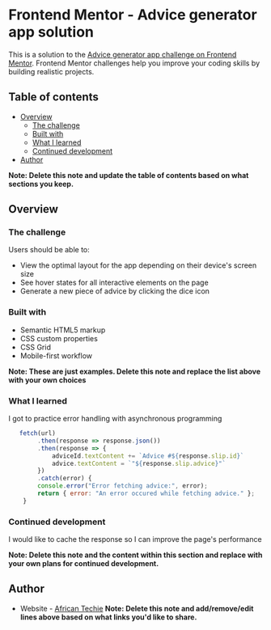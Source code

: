 # Frontend Mentor - Advice generator app solution

This is a solution to the [Advice generator app challenge on Frontend Mentor](https://www.frontendmentor.io/challenges/advice-generator-app-QdUG-13db). Frontend Mentor challenges help you improve your coding skills by building realistic projects.

## Table of contents

- [Overview](#overview)
  - [The challenge](#the-challenge)
  - [Built with](#built-with)
  - [What I learned](#what-i-learned)
  - [Continued development](#continued-development)
- [Author](#author)

**Note: Delete this note and update the table of contents based on what sections you keep.**

## Overview

### The challenge

Users should be able to:

- View the optimal layout for the app depending on their device's screen size
- See hover states for all interactive elements on the page
- Generate a new piece of advice by clicking the dice icon

### Built with

- Semantic HTML5 markup
- CSS custom properties
- CSS Grid
- Mobile-first workflow

**Note: These are just examples. Delete this note and replace the list above with your own choices**

### What I learned

I got to practice error handling with asynchronous programming

```js
   fetch(url)
        .then(response => response.json())
        .then(response => {
            adviceId.textContent += `Advice #${response.slip.id}`
            advice.textContent = `"${response.slip.advice}"`
        })
        .catch(error) {
        console.error("Error fetching advice:", error);
        return { error: "An error occured while fetching advice." };
    }
```

### Continued development

I would like to cache the response so I can improve the page's performance

**Note: Delete this note and the content within this section and replace with your own plans for continued development.**

## Author

- Website - [African Techie](https://www.africantechie.com)
  **Note: Delete this note and add/remove/edit lines above based on what links you'd like to share.**
